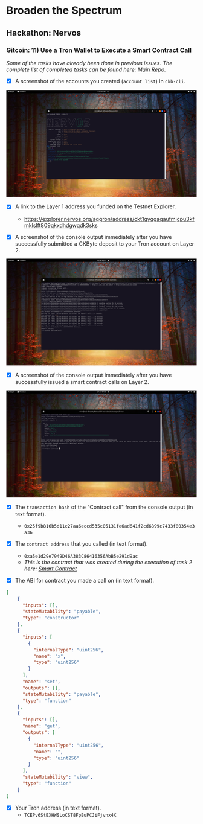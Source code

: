 # Broaden the Spectrum
## Hackathon: Nervos
### Gitcoin: 11) Use a Tron Wallet to Execute a Smart Contract Call

_Some of the tasks have already been done in previous issues. The complete list of completed tasks can be found here: [Main Repo](../README.md)._

- [x] A screenshot of the accounts you created (`account list`) in `ckb-cli`.

![Accounts](../Godwoken%20Account/accounts.png?raw=true "Accounts")

- [x] A link to the Layer 1 address you funded on the Testnet Explorer.
  - https://explorer.nervos.org/aggron/address/ckt1qyqgaqaufmjcpu3kfmklslft809qkxdhdgwqdk3sks

- [x] A screenshot of the console output immediately after you have successfully submitted a CKByte deposit to your Tron account on Layer 2.

![Tron Deposit](tron-deposit.png?raw=true "Tron Deposit")

- [x] A screenshot of the console output immediately after you have successfully issued a smart contract calls on Layer 2.

![Tron Call](tron-call.png?raw=true "Tron Call")

- [x] The `transaction hash` of the "Contract call" from the console output (in text format).
  - `0x25f9b816b5d11c27aa6eccd535c05131fe6ad641f2cd6899c7433f80354e3a36`

- [x] The `contract address` that you called (in text format).
  - `0xa5e1d29e7949D46A383C86416356AbB5e291d9ac`
  - _This is the contract that was created during the execution of task 2 here: [Smart Contract](../Smart%20Contract/README.md)_

- [x] The ABI for contract you made a call on (in text format).

```json
[
    {
      "inputs": [],
      "stateMutability": "payable",
      "type": "constructor"
    },
    {
      "inputs": [
        {
          "internalType": "uint256",
          "name": "x",
          "type": "uint256"
        }
      ],
      "name": "set",
      "outputs": [],
      "stateMutability": "payable",
      "type": "function"
    },
    {
      "inputs": [],
      "name": "get",
      "outputs": [
        {
          "internalType": "uint256",
          "name": "",
          "type": "uint256"
        }
      ],
      "stateMutability": "view",
      "type": "function"
    }
]
```

- [x] Your Tron address (in text format).
  - `TCEPv6StBXHWSLoCST8FpBuPCJiFjvnx4X`